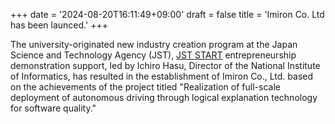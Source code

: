 +++
date = '2024-08-20T16:11:49+09:00'
draft = false
title = 'Imiron Co. Ltd has been launced.'
+++

The university-originated new industry creation program at the Japan Science and Technology Agency (JST), [JST START](https://www.jst.go.jp/start/) entrepreneurship demonstration support, led by Ichiro Hasu, Director of the National Institute of Informatics, has resulted in the establishment of Imiron Co., Ltd. based on the achievements of the project titled "Realization of full-scale deployment of autonomous driving through logical explanation technology for software quality."